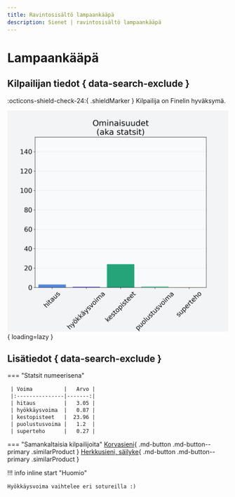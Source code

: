 ```yaml
---
title: Ravintosisältö lampaankääpä
description: Sienet | ravintosisältö lampaankääpä
---
```


# Lampaankääpä


## Kilpailijan tiedot { data-search-exclude }

:octicons-shield-check-24:{ .shieldMarker } Kilpailija on Finelin hyväksymä.

![Lampaankääpä](./images/lampaankaapa.png){ loading=lazy }

## Lisätiedot { data-search-exclude }
=== "Statsit numeerisena"

     | Voima          |   Arvo |
     |:---------------|-------:|
     | hitaus         |   3.05 |
     | hyökkäysvoima  |   0.87 |
     | kestopisteet   |  23.96 |
     | puolustusvoima |   1.2  |
     | superteho      |   0.27 |

=== "Samankaltaisia kilpailijoita"
    [Korvasieni](/korvasieni){ .md-button .md-button--primary .similarProduct }
    [Herkkusieni, säilyke](/herkkusieni-sailyke){ .md-button .md-button--primary .similarProduct }

!!! info inline start "Huomio"

    Hyökkäysvoima vaihtelee eri sotureilla :)
